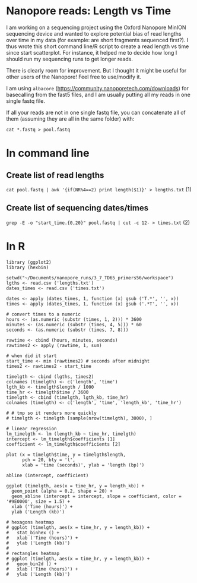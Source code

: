 # Nanopore reads: Length vs Time

I am working on a sequencing project using the Oxford Nanopore MinION sequencing device and wanted to explore potential bias of read lengths over time in my data (for example: are short fragments sequenced first?). I thus wrote this short command line/R script to create a read length vs time since start scatterplot. For instance, it helped me to decide how long I should run my sequencing runs to get longer reads.

There is clearly room for improvement. But I thought it might be useful for other users of the Nanopore! Feel free to use/modify it.

I am using `albacore` (https://community.nanoporetech.com/downloads) for basecalling from the fast5 files, and I am usually putting all my reads in one single fastq file.

If all your reads are not in one single fastq file, you can concatenate all of them (assuming they are all in the same folder) with:

`cat *.fastq > pool.fastq`

# In command line
## Create list of read lengths
`cat pool.fastq | awk '{if(NR%4==2) print length($1)}' > lengths.txt` (1)

## Create list of sequencing dates/times
`grep -E -o "start_time.{0,20}" pool.fastq | cut -c 12- > times.txt` (2)

# In R
```
library (ggplot2)
library (hexbin)

setwd("~/Documents/nanopore_runs/3_7_TD65_primers56/workspace")
lgths <- read.csv ('lengths.txt')
dates_times <- read.csv ('times.txt')

dates <- apply (dates_times, 1, function (x) gsub ('T.*', '', x))
times <- apply (dates_times, 1, function (x) gsub ('.*T', '', x))

# convert times to a numeric
hours <- (as.numeric (substr (times, 1, 2))) * 3600
minutes <- (as.numeric (substr (times, 4, 5))) * 60
seconds <- (as.numeric (substr (times, 7, 8)))

rawtime <- cbind (hours, minutes, seconds)
rawtimes2 <- apply (rawtime, 1, sum)

# when did it start
start_time <- min (rawtimes2) # seconds after midnight
times2 <- rawtimes2 - start_time

timelgth <- cbind (lgths, times2)
colnames (timelgth) <- c('length', 'time')
lgth_kb <- timelgth$length / 1000
time_hr <- timelgth$time / 3600
timelgth <- cbind (timelgth, lgth_kb, time_hr)
colnames (timelgth) <- c('length', 'time', 'length_kb', 'time_hr')

# # tmp so it renders more quickly
# timelgth <- timelgth [sample(nrow(timelgth), 3000), ]

# linear regression
lm_timelgth <- lm (length_kb ~ time_hr, timelgth)
intercept <- lm_timelgth$coefficients [1]
coefficient <- lm_timelgth$coefficients [2]

plot (x = timelgth$time, y = timelgth$length, 
      pch = 20, bty = 'l',
      xlab = 'time (seconds)', ylab = 'length (bp)')

abline (intercept, coefficient)

ggplot (timelgth, aes(x = time_hr, y = length_kb)) + 
  geom_point (alpha = 0.2, shape = 20) +
  geom_abline (intercept = intercept, slope = coefficient, color = '#9E0000', size = 1.5) +
  xlab ('Time (hours)') +
  ylab ('Length (kb)')

# hexagons heatmap
# ggplot (timelgth, aes(x = time_hr, y = length_kb)) + 
#   stat_binhex () +
#   xlab ('Time (hours)') +
#   ylab ('Length (kb)')
# 
# rectangles heatmap
# ggplot (timelgth, aes(x = time_hr, y = length_kb)) +
#   geom_bin2d () +
#   xlab ('Time (hours)') +
#   ylab ('Length (kb)')
```
